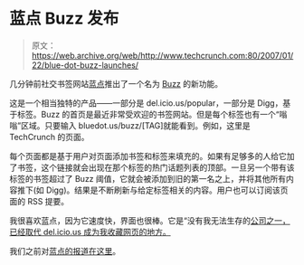 # 蓝点 Buzz 发布

> 原文：<https://web.archive.org/web/http://www.techcrunch.com:80/2007/01/22/blue-dot-buzz-launches/>

 [](https://web.archive.org/web/20160915172357/http://www.bluedot.us/) 几分钟前社交书签网站[蓝点](https://web.archive.org/web/20160915172357/http://www.techcrunch.com/2006/07/06/blue-dot-is-not-just-another-social-bookmarking-system/)推出了一个名为 [Buzz](https://web.archive.org/web/20160915172357/http://bluedot.us/front) 的新功能。

这是一个相当独特的产品——一部分是 del.icio.us/popular，一部分是 Digg，基于标签。Buzz 的首页是最近非常受欢迎的书签网站。但是每个标签也有一个“嗡嗡”区域。只要输入 bluedot.us/buzz/[TAG]就能看到。例如，这里是 TechCrunch 的页面。

每个页面都是基于用户对页面添加书签和标签来填充的。如果有足够多的人给它加了书签，这个链接就会出现在那个标签的热门话题列表的顶部。一旦另一个带有该标签的书签超过了 Buzz 阈值，它就会被添加到旧的第一名之上，并将其他所有内容推下(如 Digg)。结果是不断刷新与给定标签相关的内容。用户也可以订阅该页面的 RSS 提要。

我很喜欢蓝点，因为它速度快，界面也很棒。它是“没有我无法生存的[公司之一，已经取代 del.icio.us 成为我收藏网页的地方。](https://web.archive.org/web/20160915172357/http://www.techcrunch.com/2007/01/02/2007-web-20-companies-i-couldnt-live-without/)

我们之前对[蓝点的报道在这里](https://web.archive.org/web/20160915172357/http://www.techcrunch.com/tag/bluedot)。